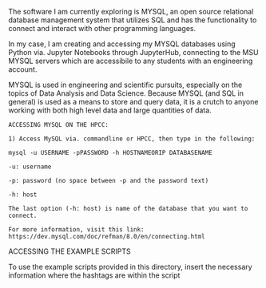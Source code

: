 
The software I am currently exploring is MYSQL, an open source relational database management system that utilizes SQL and has the functionality to 
connect and interact with other programming languages. 

In my case, I am creating and accessing my MYSQL databases using Python via. Jupyter Notebooks through JupyterHub, connecting to the
MSU MYSQL servers which are accessibile to any students with an engineering account.

MYSQL is used in engineering and scientific pursuits, especially on the topics of Data Analysis and Data Science. Because MYSQL
(and SQL in general) is used as a means to store and query data, it is a crutch to anyone working with both high level data
and large quantities of data.


~~~~~~~~~~~~~~~~~~~~~~~~~~~~~~~~~~~~~~~~~~
ACCESSING MYSQL ON THE HPCC:

1) Access MySQL via. commandline or HPCC, then type in the following:

mysql -u USERNAME -pPASSWORD -h HOSTNAMEORIP DATABASENAME 

-u: username

-p: password (no space between -p and the password text)

-h: host

The last option (-h: host) is name of the database that you want to connect.

For more information, visit this link: https://dev.mysql.com/doc/refman/8.0/en/connecting.html 

~~~~~~~~~~~~~~~~~~~~~~~~~~~~~~~~~~~~~~~~~~~
ACCESSING THE EXAMPLE SCRIPTS

To use the example scripts provided in this directory, insert the necessary information where the hashtags are within the script
